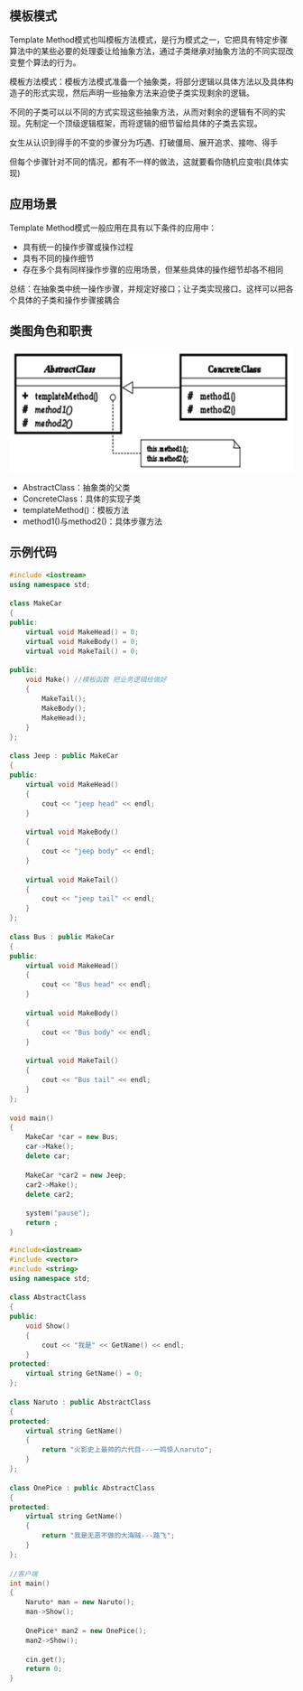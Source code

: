 ## 模板模式

Template Method模式也叫模板方法模式，是行为模式之一，它把具有特定步骤算法中的某些必要的处理委让给抽象方法，通过子类继承对抽象方法的不同实现改变整个算法的行为。

模板方法模式：模板方法模式准备一个抽象类，将部分逻辑以具体方法以及具体构造子的形式实现，然后声明一些抽象方法来迫使子类实现剩余的逻辑。 

不同的子类可以以不同的方式实现这些抽象方法，从而对剩余的逻辑有不同的实现。先制定一个顶级逻辑框架，而将逻辑的细节留给具体的子类去实现。 

女生从认识到得手的不变的步骤分为巧遇、打破僵局、展开追求、接吻、得手

但每个步骤针对不同的情况，都有不一样的做法，这就要看你随机应变啦(具体实现)

## 应用场景

Template Method模式一般应用在具有以下条件的应用中：

- 具有统一的操作步骤或操作过程
- 具有不同的操作细节
- 存在多个具有同样操作步骤的应用场景，但某些具体的操作细节却各不相同

总结：在抽象类中统一操作步骤，并规定好接口；让子类实现接口。这样可以把各个具体的子类和操作步骤接耦合

## 类图角色和职责

![](images/template.png)

- AbstractClass：抽象类的父类
- ConcreteClass：具体的实现子类
- templateMethod()：模板方法
- method1()与method2()：具体步骤方法  

## 示例代码

```C++
#include <iostream>
using namespace std;

class MakeCar
{
public:
	virtual void MakeHead() = 0;
	virtual void MakeBody() = 0;
	virtual void MakeTail() = 0;

public:
	void Make() //模板函数 把业务逻辑给做好
	{
		MakeTail();
		MakeBody();
		MakeHead();
	}
};

class Jeep : public MakeCar
{
public:
	virtual void MakeHead()
	{
		cout << "jeep head" << endl;
	}

	virtual void MakeBody()
	{
		cout << "jeep body" << endl;
	}

	virtual void MakeTail()
	{
		cout << "jeep tail" << endl;
	}
};

class Bus : public MakeCar
{
public:
	virtual void MakeHead()
	{
		cout << "Bus head" << endl;
	}

	virtual void MakeBody()
	{
		cout << "Bus body" << endl;
	}

	virtual void MakeTail()
	{
		cout << "Bus tail" << endl;
	}
};

void main()
{
	MakeCar *car = new Bus;
	car->Make();
	delete car;

	MakeCar *car2 = new Jeep;
	car2->Make();
	delete car2;

	system("pause");
	return ;
}
```

```C++
#include<iostream>  
#include <vector>  
#include <string>  
using namespace std;
  
class AbstractClass  
{  
public:  
    void Show()  
    {  
        cout << "我是" << GetName() << endl;  
    }  
protected:  
    virtual string GetName() = 0;  
};  
  
class Naruto : public AbstractClass  
{  
protected:  
    virtual string GetName()  
    {  
        return "火影史上最帅的六代目---一鸣惊人naruto";  
    }  
};  
  
class OnePice : public AbstractClass  
{  
protected:  
    virtual string GetName()  
    {  
        return "我是无恶不做的大海贼---路飞";  
    }  
};  
  
//客户端  
int main()  
{  
    Naruto* man = new Naruto();  
    man->Show();  
  
    OnePice* man2 = new OnePice();  
    man2->Show();  
  
    cin.get();  
    return 0;  
}  
```
